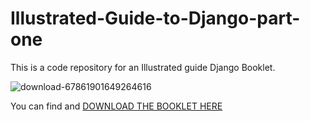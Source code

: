 # Illustrated-Guide-to-Django-part-one
This is a code repository for an Illustrated guide Django Booklet.

![download-67861901649264616](https://user-images.githubusercontent.com/71964085/162199397-28346e40-f057-45f8-9416-0a1df2ab7682.png)

You can find and <a href="https://marvelous-founder-1838.ck.page/1c997bd676"> DOWNLOAD THE BOOKLET HERE</a>
